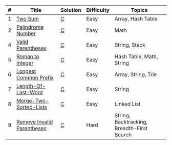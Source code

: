 | # | Title                                                                                  |             Solution                          | Difficulty | Topics                                    |
| - | -------------------------------------------------------------------------------------- | --------------------------------------------- | ---------- | ----------------------------------------- |
| 1 | [Two Sum](https://leetcode.com/problems/two-sum/)                                      | [C](001_two_sum.c)                            | Easy       | Array, Hash Table	                      |
| 2 | [Palindrome Number](https://leetcode.com/problems/palindrome-number/)                  | [C](009_palindrome_number.c)                  | Easy       | Math                                      |
| 4 | [Valid Parentheses](https://leetcode.com/problems/valid-parentheses/)                  | [C](020_valid_parentheses.c)                  | Easy       | String, Stack                             |
| 5 | [Roman to Integer](https://leetcode.com/problems/roman-to-integer/)                    | [C](013_roman_to_integer.c)                   | Easy       | Hash Table, Math, String                  |
| 6 | [Longest Common Prefix](https://leetcode.com/problems/longest-common-prefix/)          | [C](014_longest_common_prefix.c)              | Easy       | Array, String, Trie                       |
| 7 | [Length-Of-Last-Word](https://leetcode.com/problems/length-of-last-word/)              | [C](058_length_of_last_word.c)                | Easy       | String                                    |
| 8 | [Merge-Two-Sorted-Lists](https://leetcode.com/problems/merge-two-sorted-lists/)        | [C](021_merge_two_sorted_lists.c)             | Easy       | Linked List                               |
| 9 | [Remove Invalid Parentheses](https://leetcode.com/problems/remove-invalid-parentheses/)| [C](301_remove_invalid_parentheses.c)         | Hard       | String, Backtracking, Breadth-First Search|
